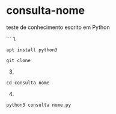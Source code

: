 # consulta-nome
teste de conhecimento escrito em Python

´´´
1.
```
apt install python3
```
```
git clone
```
3.
```
cd consulta nome
```
4.
```
python3 consulta nome.py
